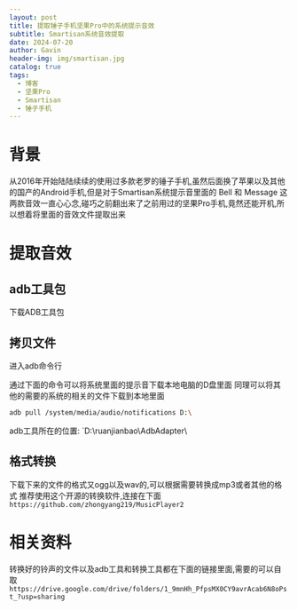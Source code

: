 ```yaml
---
layout: post
title: 提取锤子手机坚果Pro中的系统提示音效
subtitle: Smartisan系统音效提取
date: 2024-07-20
author: Gavin
header-img: img/smartisan.jpg
catalog: true
tags:
  - 博客
  - 坚果Pro
  - Smartisan
  - 锤子手机
---
```

# 背景
从2016年开始陆陆续续的使用过多款老罗的锤子手机,虽然后面换了苹果以及其他的国产的Android手机,但是对于Smartisan系统提示音里面的 Bell 和 Message 这两款音效一直心心念,碰巧之前翻出来了之前用过的坚果Pro手机,竟然还能开机,所以想着将里面的音效文件提取出来
# 提取音效
## adb工具包
下载ADB工具包
## 拷贝文件

进入adb命令行

通过下面的命令可以将系统里面的提示音下载本地电脑的D盘里面
同理可以将其他的需要的系统的相关的文件下载到本地里面
```sh
adb pull /system/media/audio/notifications D:\
```

adb工具所在的位置: `D:\ruanjianbao\AdbAdapter\

## 格式转换
下载下来的文件的格式又ogg以及wav的,可以根据需要转换成mp3或者其他的格式
推荐使用这个开源的转换软件,连接在下面
`https://github.com/zhongyang219/MusicPlayer2`
# 相关资料
转换好的铃声的文件以及adb工具和转换工具都在下面的链接里面,需要的可以自取
`https://drive.google.com/drive/folders/1_9mnHh_PfpsMX0CY9avrAcab6N8oPst_?usp=sharing`

